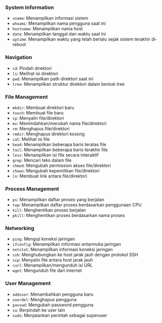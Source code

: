 

### System Information

-   `uname`: Menampilkan informasi sistem
-   `whoami`: Menampilkan nama pengguna saat ini
-   `hostname`: Menampilkan nama host
-   `date`: Menampilkan tanggal dan waktu saat ini
-   `uptime`: Menampilkan waktu yang telah berlalu sejak sistem terakhir di-reboot

### Navigation

-   `cd`: Pindah direktori
-   `ls`: Melihat isi direktori
-   `pwd`: Menampilkan path direktori saat ini
-   `tree`: Menampilkan struktur direktori dalam bentuk tree

### File Management

-   `mkdir`: Membuat direktori baru
-   `touch`: Membuat file baru
-   `cp`: Menyalin file/direktori
-   `mv`: Memindahkan/merubah nama file/direktori
-   `rm`: Menghapus file/direktori
-   `rmdir`: Menghapus direktori kosong
-   `cat`: Melihat isi file
-   `head`: Menampilkan beberapa baris teratas file
-   `tail`: Menampilkan beberapa baris terakhir file
-   `less`: Menampilkan isi file secara interaktif
-   `grep`: Mencari teks dalam file
-   `chmod`: Mengubah permission akses file/direktori
-   `chown`: Mengubah kepemilikan file/direktori
-   `ln`: Membuat link antara file/direktori

### Process Management

-   `ps`: Menampilkan daftar proses yang berjalan
-   `top`: Menampilkan daftar proses berdasarkan penggunaan CPU
-   `kill`: Menghentikan proses berjalan
-   `pkill`: Menghentikan proses berdasarkan nama proses

### Networking

-   `ping`: Menguji koneksi jaringan
-   `ifconfig`: Menampilkan informasi antarmuka jaringan
-   `netstat`: Menampilkan informasi koneksi jaringan
-   `ssh`: Menghubungkan ke host jarak jauh dengan protokol SSH
-   `scp`: Menyalin file antara host jarak jauh
-   `curl`: Menampilkan/mengunduh isi URL
-   `wget`: Mengunduh file dari internet

### User Management

-   `adduser`: Menambahkan pengguna baru
-   `userdel`: Menghapus pengguna
-   `passwd`: Mengubah password pengguna
-   `su`: Berpindah ke user lain
-   `sudo`: Menjalankan perintah sebagai superuser